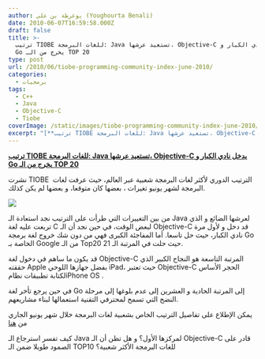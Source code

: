 ```yaml
---
author: يوغرطة بن علي (Youghourta Benali)
date: 2010-06-07T16:59:58.000Z
draft: false
title: >-
  ترتيب TIOBE للغات البرمجة: Java تستعيد عرشها، Objective-C يدخل نادي الكبار و
  Go يخرج من الـ TOP 20
type: post
url: /2010/06/tiobe-programming-community-index-june-2010/
categories:
  - برمجيات
tags:
  - C++
  - Java
  - Objective-C
  - Tiobe
coverImage: /static/images/tiobe-programming-community-index-june-2010/TIOBE-June2010.png
excerpt: "[**ترتيب TIOBE للغات البرمجة: Java تستعيد عرشها، Objective-C يدخل نادي الكبار و Go يخرج من الـ TOP 20**](https://www.it-scoop.com/2010/06/TIOBE-Programming-Community-Index-June-2010)\n\nنشرت TIOBE \_الترتيب الدوري لأكثر لغات البرمجة شعبية عبر العالم، حيث عرفت لغات البرمجة لشهر يونيو تغيرات ، بعضها كان متوقعا، و بعضها"
---
```

[**ترتيب TIOBE للغات البرمجة: Java تستعيد عرشها، Objective-C يدخل نادي الكبار و Go يخرج من الـ TOP 20**](https://www.it-scoop.com/2010/06/TIOBE-Programming-Community-Index-June-2010)

نشرت TIOBE  الترتيب الدوري لأكثر لغات البرمجة شعبية عبر العالم، حيث عرفت لغات البرمجة لشهر يونيو تغيرات ، بعضها كان متوقعا، و بعضها لم يكن كذلك.

![](/static/images/tiobe-programming-community-index-june-2010/TIOBE-June2010.png)

من بين التغييرات التي طرأت على الترتيب نجد استعادة الـ Java لعرشها الضائع و الذي تربعت عليه لغة C لبعض الوقت، في حين نجد أن الـ Objective-C قد دخل و لأول مرة نادي الكبار، حيث حل تاسعا. أما المفاجئة الكبرى فهي من دون شك خروج لغة برمجة Go الخاصة بـ Google من الـ Top20 حيث حلت في المرتبة الـ 21.

قد يكون ما ساهم في دخول لغة Objective-C المرتبة التاسعة هو النجاح الكبير الذي حققته Apple بفضل جهازها اللوحي iPad، حيث تعتبر Objective-C الحجر الأساس لكتابة تطبيقات نظامiPhone OS .

في حين يرجع تأخر لغة Go إلى المرتبة الحادية و العشرين إلى عدم بلوغها إلى مرحلة النضج التي تسمح لمحترفي التقنية استعمالها لبناء مشاريعهم.

يمكن الإطلاع على تفاصيل الترتيب الخاص بشعبية لغات البرمجة خلال شهر يونيو الجاري من [هنا](http://www.tiobe.com/index.php/content/paperinfo/tpci/index.html)

كيف تفسر استرجاع الـ Java لمركزها الأول؟ و هل تظن أن الـ Objective-C قادر على الصمود طويلا ضمن الـ TOP10 للغات البرمجة الأكثر شعبية؟
